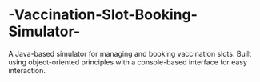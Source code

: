 # -Vaccination-Slot-Booking-Simulator-
A Java-based simulator for managing and booking vaccination slots. Built using object-oriented principles with a console-based interface for easy interaction.
